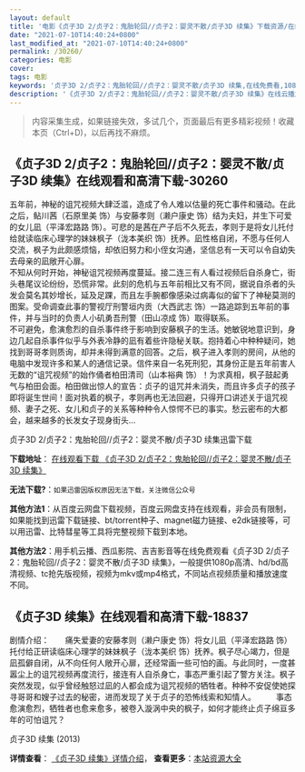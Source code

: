 ```yaml
---
layout: default
title: '电影《贞子3D 2/贞子2：鬼胎轮回//贞子2：婴灵不散/贞子3D 续集》下载资源/在线播放/视频地址/1080p/高清/蓝光'
date: "2021-07-10T14:40:24+0800"
last_modified_at: "2021-07-10T14:40:24+0800"
permalink: /30260/
categories: 电影
cover:
tags: 电影
keywords: '贞子3D 2/贞子2：鬼胎轮回//贞子2：婴灵不散/贞子3D 续集,在线免费看,1080p高清,bt种子,torrent,百度云盘,magnet,磁力链,迅雷下载资源'
description: '《贞子3D 2/贞子2：鬼胎轮回//贞子2：婴灵不散/贞子3D 续集》在线云播放手机西瓜影院吉吉影音免费看，1080p高清bd/hd未删减完整版和tc抢先枪版，mkv/mp4格式，附带bt/torrent种子、magnet/磁力链、百度云盘、网盘资源迅雷下载链接'
---
```


>内容采集生成，如果链接失效，多试几个，页面最后有更多精彩视频！收藏本页（Ctrl+D)，以后再找不麻烦。


## 《贞子3D 2/贞子2：鬼胎轮回//贞子2：婴灵不散/贞子3D 续集》在线观看和高清下载-30260

五年前，神秘的诅咒视频大肆泛滥，造成了令人难以估量的死亡事件和骚动。在此之后，鲇川茜（石原里美 饰）与安藤孝则（濑户康史 饰）结为夫妇，并生下可爱的女儿凪（平泽宏路路 饰）。可悲的是茜在产子后不久死去，孝则于是将女儿托付给就读临床心理学的妹妹枫子（泷本美织 饰）抚养。凪性格自闭，不愿与任何人交流，枫子为此颇感烦恼，却依旧努力和小侄女沟通，坚信总有一天可以令自幼失去母亲的凪敞开心扉。<br />不知从何时开始，神秘诅咒视频再度蔓延。接二连三有人看过视频后自杀身亡，街头巷尾议论纷纷，恐慌非常。此刻的危机与五年前相比又有不同，据说自杀者的头发会莫名其妙增长，延及足踝，而且左手腕都像感染过病毒似的留下了神秘莫测的图案。受命调查此事的警视厅刑警垣内贡（大西武志 饰）一路追踪到五年前的事件，并与当时的负责人小矶勇吾刑警（田山凉成 饰）取得联系。<br />不可避免，愈演愈烈的自杀事件终于影响到安藤枫子的生活。她敏锐地意识到，身边几起自杀事件似乎与外表冷静的凪有着些许隐秘关联。抱持着心中种种疑问，她找到哥哥孝则质询，却并未得到满意的回答。之后，枫子进入孝则的房间，从他的电脑中发现许多和某人的通信记录。信件来自一名死刑犯，其身份正是五年前害人无数的“诅咒视频”的始作俑者柏田清司（山本裕典 饰）！为求真相，枫子鼓起勇气与柏田会面。柏田做出惊人的宣告：贞子的诅咒并未消失，而且许多贞子的孩子即将诞生世间！面对执着的枫子，孝则再也无法回避，只得开口讲述关于诅咒视频、妻子之死、女儿和贞子的关系等种种令人惊愕不已的事实。愁云密布的大都会，越来越多的长发女子现身街头&hellip;


贞子3D 2/贞子2：鬼胎轮回//贞子2：婴灵不散/贞子3D 续集迅雷下载

**下载地址**： [在线观看下载 《贞子3D 2/贞子2：鬼胎轮回//贞子2：婴灵不散/贞子3D 续集》](https://www.993dy.com//vod-detail-id-18430.html) 


**无法下载?**：`如果迅雷因版权原因无法下载，关注微信公众号 `

**其他方法1**：从百度云网盘下载视频，百度云网盘支持在线观看，非会员有限制，如果能找到迅雷下载链接、bt/torrent种子、magnet磁力链接、e2dk链接等，可以用迅雷、比特彗星等工具将完整视频下载到本地。

**其他方法2**：用手机云播、西瓜影院、吉吉影音等在线免费观看《贞子3D 2/贞子2：鬼胎轮回//贞子2：婴灵不散/贞子3D 续集》，一般提供1080p高清、hd/bd高清视频、tc抢先版视频，视频为mkv或mp4格式，不同站点视频质量和播放速度不同。


## 《贞子3D 续集》在线观看和高清下载-18837

剧情介绍：　　痛失爱妻的安藤孝则（濑户康史 饰）将女儿凪（平泽宏路路 饰）托付给正研读临床心理学的妹妹枫子（泷本美织 饰）抚养。枫子尽心竭力，但是凪孤僻自闭，从不向任何人敞开心扉，还经常画一些可怕的画。与此同时，一度甚嚣尘上的诅咒视频再度流行，接连有人自杀身亡，事态严重引起了警方关注。枫子突然发现，似乎曾经触怒过凪的人都会成为诅咒视频的牺牲者。种种不安促使她探寻哥哥和嫂子过去的秘密，进而发现了关于贞子的恐怖线索和知情人。  　　事态愈演愈烈，牺牲者也愈来愈多，被卷入漩涡中央的枫子，如何才能终止贞子绵亘多年的可怕诅咒？


贞子3D 续集 (2013)

**详情查看**： [《贞子3D 续集》详情介绍](/movie/18837/)， **查看更多**：[本站资源大全](/movie/t/all/)

